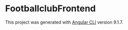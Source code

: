 # FootballclubFrontend

This project was generated with [Angular CLI](https://github.com/angular/angular-cli) version 9.1.7.
